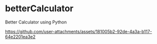 # betterCalculator
Better Calculator using Python


https://github.com/user-attachments/assets/181005b2-92de-4a3a-b117-64e2201ea3e2

